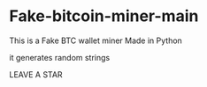 # Fake-bitcoin-miner-main
This is a Fake BTC wallet miner Made in Python

it generates random strings

LEAVE A STAR
